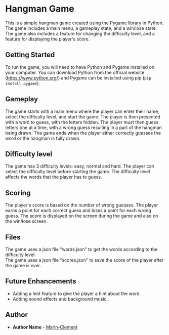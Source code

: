 <h1>Hangman Game</h1>
<p>This is a simple hangman game created using the Pygame library in Python. The game includes a main menu, a gameplay state, and a win/lose state. The game also includes a feature for changing the difficulty level, and a feature for displaying the player's score.</p>
<h2>Getting Started</h2>
<p>To run the game, you will need to have Python and Pygame installed on your computer. You can download Python from the official website (<a href="https://www.python.org/" target="_new">https://www.python.org/</a>) and Pygame can be installed using pip (<code>pip install pygame</code>).</p>
<h2>Gameplay</h2>
<p>The game starts with a main menu where the player can enter their name, select the difficulty level, and start the game. The player is then presented with a word to guess, with the letters hidden. The player must then guess letters one at a time, with a wrong guess resulting in a part of the hangman being drawn. The game ends when the player either correctly guesses the word or the hangman is fully drawn.</p>
<h2>Difficulty level</h2>
<p>The game has 3 difficulty levels: easy, normal and hard. The player can select the difficulty level before starting the game. The difficulty level affects the words that the player has to guess.</p>
<h2>Scoring</h2>
<p>The player's score is based on the number of wrong guesses. The player earns a point for each correct guess and loses a point for each wrong guess. The score is displayed on the screen during the game and also on the win/lose screen.</p>
<h2>Files</h2>
<p>The game uses a json file "words.json" to get the words according to the difficulty level. <br>
  The game uses a json file "scores.json" to save the score of the player after the game is over.
</p>
<h2>Future Enhancements</h2>
<ul>
  <li>Adding a hint feature to give the player a hint about the word.</li>
  <li>Adding sound effects and background music.</li>
</ul>
<h2>Author</h2>
<ul>
  <li><strong>Author Name</strong> - <a href="https://github.com/Marin-Clement" target="_new">Marin-Clement</a></li>
</ul>



